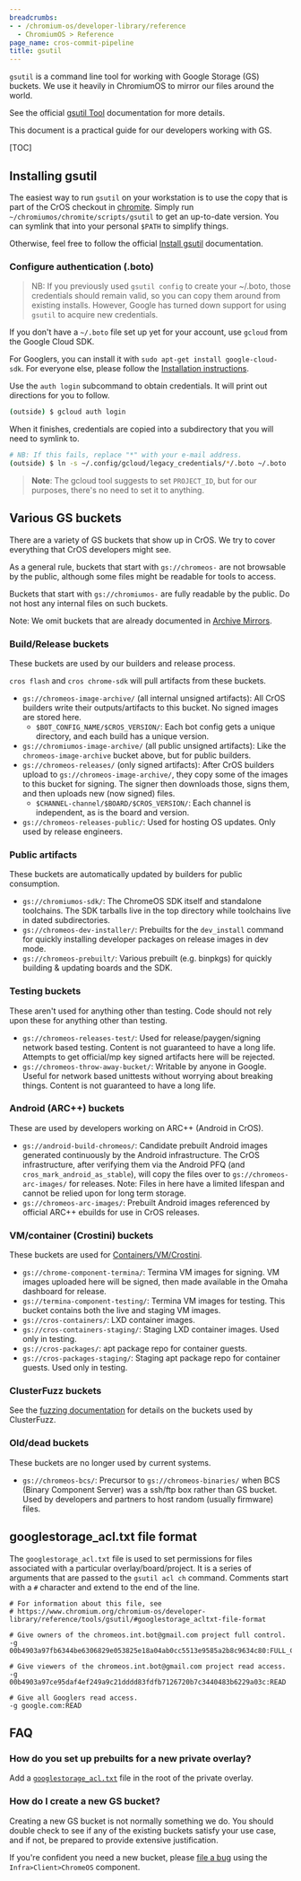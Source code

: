 ```yaml
---
breadcrumbs:
- - /chromium-os/developer-library/reference
  - ChromiumOS > Reference
page_name: cros-commit-pipeline
title: gsutil
---
```


`gsutil` is a command line tool for working with Google Storage (GS) buckets.
We use it heavily in ChromiumOS to mirror our files around the world.

See the official [gsutil Tool] documentation for more details.

This document is a practical guide for our developers working with GS.

[TOC]

## Installing gsutil

The easiest way to run `gsutil` on your workstation is to use the copy that is
part of the CrOS checkout in [chromite].
Simply run `~/chromiumos/chromite/scripts/gsutil` to get an up-to-date version.
You can symlink that into your personal `$PATH` to simplify things.

Otherwise, feel free to follow the official [Install gsutil] documentation.

### Configure authentication (.boto)

> NB: If you previously used `gsutil config` to create your ~/.boto, those
> credentials should remain valid, so you can copy them around from existing
> installs.  However, Google has turned down support for using `gsutil` to
> acquire new credentials.

If you don't have a `~/.boto` file set up yet for your account, use `gcloud`
from the Google Cloud SDK.

For Googlers, you can install it with `sudo apt-get install google-cloud-sdk`.
For everyone else, please follow the
[Installation instructions](https://cloud.google.com/sdk/docs/install#installation_instructions).

Use the `auth login` subcommand to obtain credentials.  It will print out
directions for you to follow.

```bash
(outside) $ gcloud auth login
```

When it finishes, credentials are copied into a subdirectory that you will need
to symlink to.

```bash
# NB: If this fails, replace "*" with your e-mail address.
(outside) $ ln -s ~/.config/gcloud/legacy_credentials/*/.boto ~/.boto
```

> **Note**: The gcloud tool suggests to set `PROJECT_ID`, but for our purposes,
> there's no need to set it to anything.

## Various GS buckets

There are a variety of GS buckets that show up in CrOS.
We try to cover everything that CrOS developers might see.

As a general rule, buckets that start with `gs://chromeos-` are not browsable
by the public, although some files might be readable for tools to access.

Buckets that start with `gs://chromiumos-` are fully readable by the public.
Do not host any internal files on such buckets.

Note: We omit buckets that are already documented in [Archive Mirrors].

### Build/Release buckets

These buckets are used by our builders and release process.

`cros flash` and `cros chrome-sdk` will pull artifacts from these buckets.

*   `gs://chromeos-image-archive/` (all internal unsigned artifacts): All CrOS
    builders write their outputs/artifacts to this bucket.  No signed images
    are stored here.
    *   `$BOT_CONFIG_NAME/$CROS_VERSION/`: Each bot config gets a unique
        directory, and each build has a unique version.
*   `gs://chromiumos-image-archive/` (all public unsigned artifacts): Like the
    `chromeos-image-archive` bucket above, but for public builders.
*   `gs://chromeos-releases/` (only signed artifacts): After CrOS builders
    upload to `gs://chromeos-image-archive/`, they copy some of the images to
    this bucket for signing.  The signer then downloads those, signs them, and
    then uploads new (now signed) files.
    *   `$CHANNEL-channel/$BOARD/$CROS_VERSION/`: Each channel is independent,
        as is the board and version.
*   `gs://chromeos-releases-public/`: Used for hosting OS updates.  Only used
    by release engineers.

### Public artifacts

These buckets are automatically updated by builders for public consumption.

*   `gs://chromiumos-sdk/`: The ChromeOS SDK itself and standalone toolchains.
    The SDK tarballs live in the top directory while toolchains live in dated
    subdirectories.
*   `gs://chromeos-dev-installer/`: Prebuilts for the `dev_install` command
    for quickly installing developer packages on release images in dev mode.
*   `gs://chromeos-prebuilt/`: Various prebuilt (e.g. binpkgs) for quickly
    building & updating boards and the SDK.

### Testing buckets

These aren't used for anything other than testing.
Code should not rely upon these for anything other than testing.

*   `gs://chromeos-releases-test/`: Used for release/paygen/signing network
    based testing.  Content is not guaranteed to have a long life.  Attempts to
    get official/mp key signed artifacts here will be rejected.
*   `gs://chromeos-throw-away-bucket/`: Writable by anyone in Google.  Useful
    for network based unittests without worrying about breaking things.  Content
    is not guaranteed to have a long life.

### Android (ARC++) buckets

These are used by developers working on ARC++ (Android in CrOS).

*   `gs://android-build-chromeos/`: Candidate prebuilt Android images generated
    continuously by the Android infrastructure.  The CrOS infrastructure, after
    verifying them via the Android PFQ (and `cros_mark_android_as_stable`), will
    copy the files over to `gs://chromeos-arc-images/` for releases.
    Note: Files in here have a limited lifespan and cannot be relied upon for
    long term storage.
*   `gs://chromeos-arc-images/`: Prebuilt Android images referenced by official
    ARC++ ebuilds for use in CrOS releases.

### VM/container (Crostini) buckets

These buckets are used for [Containers/VM/Crostini](/chromium-os/developer-library/guides/containers/containers-and-vms/).

*   `gs://chrome-component-termina/`: Termina VM images for signing. VM images
    uploaded here will be signed, then made available in the Omaha dashboard
    for release.
*   `gs://termina-component-testing/`: Termina VM images for testing. This
    bucket contains both the live and staging VM images.
*   `gs://cros-containers/`: LXD container images.
*   `gs://cros-containers-staging/`: Staging LXD container images. Used only
    in testing.
*   `gs://cros-packages/`: apt package repo for container guests.
*   `gs://cros-packages-staging/`: Staging apt package repo for container
    guests. Used only in testing.

### ClusterFuzz buckets

See the [fuzzing documentation](/chromium-os/developer-library/guides/testing/fuzzing/#using-clusterfuzz) for details
on the buckets used by ClusterFuzz.

### Old/dead buckets

These buckets are no longer used by current systems.

*   `gs://chromeos-bcs/`: Precursor to `gs://chromeos-binaries/` when BCS
    (Binary Component Server) was a ssh/ftp box rather than GS bucket.  Used by
    developers and partners to host random (usually firmware) files.

## googlestorage_acl.txt file format

The `googlestorage_acl.txt` file is used to set permissions for files associated
with a particular overlay/board/project.
It is a series of arguments that are passed to the `gsutil acl ch` command.
Comments start with a `#` character and extend to the end of the line.

```
# For information about this file, see
# https://www.chromium.org/chromium-os/developer-library/reference/tools/gsutil/#googlestorage_acltxt-file-format

# Give owners of the chromeos.int.bot@gmail.com project full control.
-g 00b4903a97fb6344be6306829e053825e18a04ab0cc5513e9585a2b8c9634c80:FULL_CONTROL

# Give viewers of the chromeos.int.bot@gmail.com project read access.
-g 00b4903a97ce95daf4ef249a9c21dddd83fdfb7126720b7c3440483b6229a03c:READ

# Give all Googlers read access.
-g google.com:READ
```

## FAQ

### How do you set up prebuilts for a new private overlay?

Add a [`googlestorage_acl.txt`](#googlestorage_acl.txt) file in the root of the
private overlay.

### How do I create a new GS bucket?

Creating a new GS bucket is not normally something we do.
You should double check to see if any of the existing buckets satisfy your use
case, and if not, be prepared to provide extensive justification.

If you're confident you need a new bucket, please [file a bug][bugs] using the
`Infra>Client>ChromeOS` component.


[Archive Mirrors]: /chromium-os/developer-library/reference/third-party/archive-mirrors/
[bugs]: /chromium-os/developer-library/guides/bugs/reporting-bugs/
[chromite]: https://chromium.googlesource.com/chromiumos/chromite/
[gsutil Tool]: https://cloud.google.com/storage/docs/gsutil
[Install gsutil]: https://cloud.google.com/storage/docs/gsutil_install
